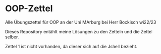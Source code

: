 # OOP-Zettel
Alle Übungszettel für OOP an der Uni MArburg bei Herr Bockisch wi22/23

Dieses Repository entählt meine Lösungen zu den Zetteln und die Zettel selber.

Zettel 1 ist nicht vorhanden, da dieser sich auf die Jshell bezieht.

